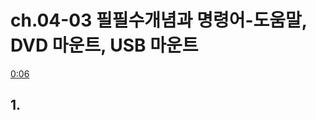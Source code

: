 # ch.04-03 필필수개념과 명령어-도움말, DVD 마운트, USB 마운트

[0:06](hhttps://youtu.be/vOqrtMEJVoE?list=PLVsNizTWUw7EJ9z-LW3lv3VC-6HI9I3hN&t=6)

## 1. 